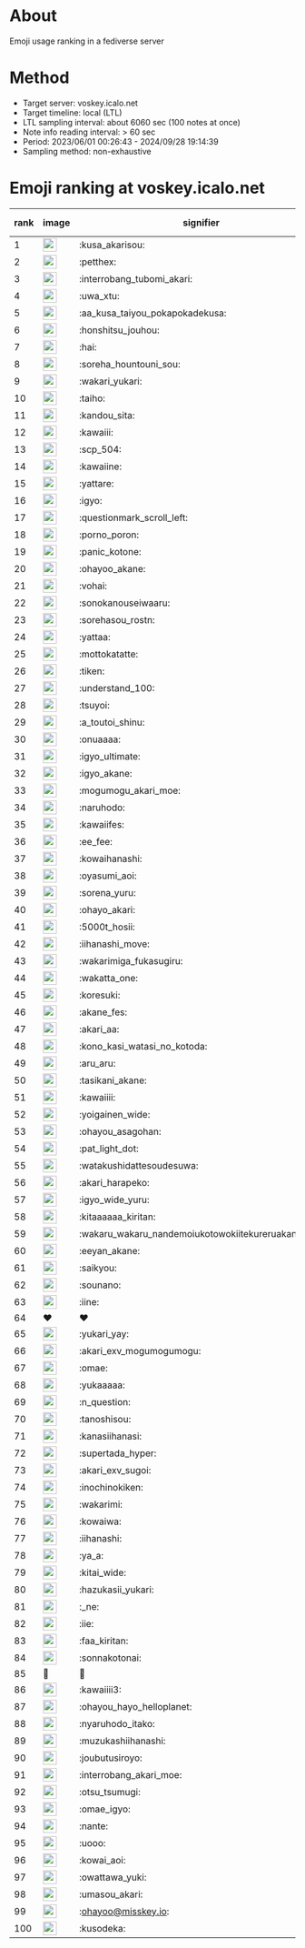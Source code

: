 # About
Emoji usage ranking in a fediverse server

# Method
- Target server: voskey.icalo.net
- Target timeline: local (LTL)
- LTL sampling interval: about 6060 sec (100 notes at once)
- Note info reading interval: > 60 sec
- Period: 2023/06/01 00:26:43 - 2024/09/28 19:14:39 
- Sampling method: non-exhaustive

# Emoji ranking at voskey.icalo.net

|rank|image|signifier|type|frequency score|
|----|----|----|----|----|
|1|<img height="24" src="https://voskey.icalo.net/emoji/kusa_akarisou.webp">|:kusa_akarisou:|custom|32260|
|2|<img height="24" src="https://voskey.icalo.net/emoji/petthex.webp">|:petthex:|custom|24527|
|3|<img height="24" src="https://voskey.icalo.net/emoji/interrobang_tubomi_akari.webp">|:interrobang_tubomi_akari:|custom|12994|
|4|<img height="24" src="https://voskey.icalo.net/emoji/uwa_xtu.webp">|:uwa_xtu:|custom|12254|
|5|<img height="24" src="https://voskey.icalo.net/emoji/aa_kusa_taiyou_pokapokadekusa.webp">|:aa_kusa_taiyou_pokapokadekusa:|custom|10123|
|6|<img height="24" src="https://voskey.icalo.net/emoji/honshitsu_jouhou.webp">|:honshitsu_jouhou:|custom|9561|
|7|<img height="24" src="https://voskey.icalo.net/emoji/hai.webp">|:hai:|custom|8199|
|8|<img height="24" src="https://voskey.icalo.net/emoji/soreha_hountouni_sou.webp">|:soreha_hountouni_sou:|custom|7230|
|9|<img height="24" src="https://voskey.icalo.net/emoji/wakari_yukari.webp">|:wakari_yukari:|custom|6969|
|10|<img height="24" src="https://voskey.icalo.net/emoji/taiho.webp">|:taiho:|custom|6807|
|11|<img height="24" src="https://voskey.icalo.net/emoji/kandou_sita.webp">|:kandou_sita:|custom|6367|
|12|<img height="24" src="https://voskey.icalo.net/emoji/kawaiii.webp">|:kawaiii:|custom|6288|
|13|<img height="24" src="https://voskey.icalo.net/emoji/scp_504.webp">|:scp_504:|custom|5860|
|14|<img height="24" src="https://voskey.icalo.net/emoji/kawaiine.webp">|:kawaiine:|custom|4898|
|15|<img height="24" src="https://voskey.icalo.net/emoji/yattare.webp">|:yattare:|custom|4682|
|16|<img height="24" src="https://voskey.icalo.net/emoji/igyo.webp">|:igyo:|custom|4639|
|17|<img height="24" src="https://voskey.icalo.net/emoji/questionmark_scroll_left.webp">|:questionmark_scroll_left:|custom|4615|
|18|<img height="24" src="https://voskey.icalo.net/emoji/porno_poron.webp">|:porno_poron:|custom|4462|
|19|<img height="24" src="https://voskey.icalo.net/emoji/panic_kotone.webp">|:panic_kotone:|custom|4437|
|20|<img height="24" src="https://voskey.icalo.net/emoji/ohayoo_akane.webp">|:ohayoo_akane:|custom|4422|
|21|<img height="24" src="https://voskey.icalo.net/emoji/vohai.webp">|:vohai:|custom|4258|
|22|<img height="24" src="https://voskey.icalo.net/emoji/sonokanouseiwaaru.webp">|:sonokanouseiwaaru:|custom|4242|
|23|<img height="24" src="https://voskey.icalo.net/emoji/sorehasou_rostn.webp">|:sorehasou_rostn:|custom|4153|
|24|<img height="24" src="https://voskey.icalo.net/emoji/yattaa.webp">|:yattaa:|custom|3839|
|25|<img height="24" src="https://voskey.icalo.net/emoji/mottokatatte.webp">|:mottokatatte:|custom|3713|
|26|<img height="24" src="https://voskey.icalo.net/emoji/tiken.webp">|:tiken:|custom|3683|
|27|<img height="24" src="https://voskey.icalo.net/emoji/understand_100.webp">|:understand_100:|custom|3653|
|28|<img height="24" src="https://voskey.icalo.net/emoji/tsuyoi.webp">|:tsuyoi:|custom|3466|
|29|<img height="24" src="https://voskey.icalo.net/emoji/a_toutoi_shinu.webp">|:a_toutoi_shinu:|custom|3439|
|30|<img height="24" src="https://voskey.icalo.net/emoji/onuaaaa.webp">|:onuaaaa:|custom|3139|
|31|<img height="24" src="https://voskey.icalo.net/emoji/igyo_ultimate.webp">|:igyo_ultimate:|custom|3050|
|32|<img height="24" src="https://voskey.icalo.net/emoji/igyo_akane.webp">|:igyo_akane:|custom|3022|
|33|<img height="24" src="https://voskey.icalo.net/emoji/mogumogu_akari_moe.webp">|:mogumogu_akari_moe:|custom|2937|
|34|<img height="24" src="https://voskey.icalo.net/emoji/naruhodo.webp">|:naruhodo:|custom|2897|
|35|<img height="24" src="https://voskey.icalo.net/emoji/kawaiifes.webp">|:kawaiifes:|custom|2872|
|36|<img height="24" src="https://voskey.icalo.net/emoji/ee_fee.webp">|:ee_fee:|custom|2768|
|37|<img height="24" src="https://voskey.icalo.net/emoji/kowaihanashi.webp">|:kowaihanashi:|custom|2748|
|38|<img height="24" src="https://voskey.icalo.net/emoji/oyasumi_aoi.webp">|:oyasumi_aoi:|custom|2696|
|39|<img height="24" src="https://voskey.icalo.net/emoji/sorena_yuru.webp">|:sorena_yuru:|custom|2689|
|40|<img height="24" src="https://voskey.icalo.net/emoji/ohayo_akari.webp">|:ohayo_akari:|custom|2632|
|41|<img height="24" src="https://voskey.icalo.net/emoji/5000t_hosii.webp">|:5000t_hosii:|custom|2556|
|42|<img height="24" src="https://voskey.icalo.net/emoji/iihanashi_move.webp">|:iihanashi_move:|custom|2457|
|43|<img height="24" src="https://voskey.icalo.net/emoji/wakarimiga_fukasugiru.webp">|:wakarimiga_fukasugiru:|custom|2454|
|44|<img height="24" src="https://voskey.icalo.net/emoji/wakatta_one.webp">|:wakatta_one:|custom|2350|
|45|<img height="24" src="https://voskey.icalo.net/emoji/koresuki.webp">|:koresuki:|custom|2324|
|46|<img height="24" src="https://voskey.icalo.net/emoji/akane_fes.webp">|:akane_fes:|custom|2316|
|47|<img height="24" src="https://voskey.icalo.net/emoji/akari_aa.webp">|:akari_aa:|custom|2291|
|48|<img height="24" src="https://voskey.icalo.net/emoji/kono_kasi_watasi_no_kotoda.webp">|:kono_kasi_watasi_no_kotoda:|custom|2287|
|49|<img height="24" src="https://voskey.icalo.net/emoji/aru_aru.webp">|:aru_aru:|custom|2277|
|50|<img height="24" src="https://voskey.icalo.net/emoji/tasikani_akane.webp">|:tasikani_akane:|custom|2266|
|51|<img height="24" src="https://voskey.icalo.net/emoji/kawaiiii.webp">|:kawaiiii:|custom|2239|
|52|<img height="24" src="https://voskey.icalo.net/emoji/yoigainen_wide.webp">|:yoigainen_wide:|custom|2199|
|53|<img height="24" src="https://voskey.icalo.net/emoji/ohayou_asagohan.webp">|:ohayou_asagohan:|custom|2166|
|54|<img height="24" src="https://voskey.icalo.net/emoji/pat_light_dot.webp">|:pat_light_dot:|custom|2152|
|55|<img height="24" src="https://voskey.icalo.net/emoji/watakushidattesoudesuwa.webp">|:watakushidattesoudesuwa:|custom|2151|
|56|<img height="24" src="https://voskey.icalo.net/emoji/akari_harapeko.webp">|:akari_harapeko:|custom|2100|
|57|<img height="24" src="https://voskey.icalo.net/emoji/igyo_wide_yuru.webp">|:igyo_wide_yuru:|custom|2085|
|58|<img height="24" src="https://voskey.icalo.net/emoji/kitaaaaaa_kiritan.webp">|:kitaaaaaa_kiritan:|custom|2066|
|59|<img height="24" src="https://voskey.icalo.net/emoji/wakaru_wakaru_nandemoiukotowokiitekureruakanetyan.webp">|:wakaru_wakaru_nandemoiukotowokiitekureruakanetyan:|custom|2052|
|60|<img height="24" src="https://voskey.icalo.net/emoji/eeyan_akane.webp">|:eeyan_akane:|custom|2039|
|61|<img height="24" src="https://voskey.icalo.net/emoji/saikyou.webp">|:saikyou:|custom|2028|
|62|<img height="24" src="https://voskey.icalo.net/emoji/sounano.webp">|:sounano:|custom|1994|
|63|<img height="24" src="https://voskey.icalo.net/emoji/iine.webp">|:iine:|custom|1894|
|64|❤|❤|unicode|1891|
|65|<img height="24" src="https://voskey.icalo.net/emoji/yukari_yay.webp">|:yukari_yay:|custom|1815|
|66|<img height="24" src="https://voskey.icalo.net/emoji/akari_exv_mogumogumogu.webp">|:akari_exv_mogumogumogu:|custom|1810|
|67|<img height="24" src="https://voskey.icalo.net/emoji/omae.webp">|:omae:|custom|1771|
|68|<img height="24" src="https://voskey.icalo.net/emoji/yukaaaaa.webp">|:yukaaaaa:|custom|1770|
|69|<img height="24" src="https://voskey.icalo.net/emoji/n_question.webp">|:n_question:|custom|1721|
|70|<img height="24" src="https://voskey.icalo.net/emoji/tanoshisou.webp">|:tanoshisou:|custom|1719|
|71|<img height="24" src="https://voskey.icalo.net/emoji/kanasiihanasi.webp">|:kanasiihanasi:|custom|1711|
|72|<img height="24" src="https://voskey.icalo.net/emoji/supertada_hyper.webp">|:supertada_hyper:|custom|1711|
|73|<img height="24" src="https://voskey.icalo.net/emoji/akari_exv_sugoi.webp">|:akari_exv_sugoi:|custom|1649|
|74|<img height="24" src="https://voskey.icalo.net/emoji/inochinokiken.webp">|:inochinokiken:|custom|1647|
|75|<img height="24" src="https://voskey.icalo.net/emoji/wakarimi.webp">|:wakarimi:|custom|1641|
|76|<img height="24" src="https://voskey.icalo.net/emoji/kowaiwa.webp">|:kowaiwa:|custom|1603|
|77|<img height="24" src="https://voskey.icalo.net/emoji/iihanashi.webp">|:iihanashi:|custom|1554|
|78|<img height="24" src="https://voskey.icalo.net/emoji/ya_a.webp">|:ya_a:|custom|1553|
|79|<img height="24" src="https://voskey.icalo.net/emoji/kitai_wide.webp">|:kitai_wide:|custom|1549|
|80|<img height="24" src="https://voskey.icalo.net/emoji/hazukasii_yukari.webp">|:hazukasii_yukari:|custom|1515|
|81|<img height="24" src="https://voskey.icalo.net/emoji/_ne.webp">|:_ne:|custom|1464|
|82|<img height="24" src="https://voskey.icalo.net/emoji/iie.webp">|:iie:|custom|1450|
|83|<img height="24" src="https://voskey.icalo.net/emoji/faa_kiritan.webp">|:faa_kiritan:|custom|1447|
|84|<img height="24" src="https://voskey.icalo.net/emoji/sonnakotonai.webp">|:sonnakotonai:|custom|1434|
|85|🤔|🤔|unicode|1434|
|86|<img height="24" src="https://voskey.icalo.net/emoji/kawaiiii3.webp">|:kawaiiii3:|custom|1433|
|87|<img height="24" src="https://voskey.icalo.net/emoji/ohayou_hayo_helloplanet.webp">|:ohayou_hayo_helloplanet:|custom|1416|
|88|<img height="24" src="https://voskey.icalo.net/emoji/nyaruhodo_itako.webp">|:nyaruhodo_itako:|custom|1405|
|89|<img height="24" src="https://voskey.icalo.net/emoji/muzukashiihanashi.webp">|:muzukashiihanashi:|custom|1380|
|90|<img height="24" src="https://voskey.icalo.net/emoji/joubutusiroyo.webp">|:joubutusiroyo:|custom|1372|
|91|<img height="24" src="https://voskey.icalo.net/emoji/interrobang_akari_moe.webp">|:interrobang_akari_moe:|custom|1356|
|92|<img height="24" src="https://voskey.icalo.net/emoji/otsu_tsumugi.webp">|:otsu_tsumugi:|custom|1306|
|93|<img height="24" src="https://voskey.icalo.net/emoji/omae_igyo.webp">|:omae_igyo:|custom|1293|
|94|<img height="24" src="https://voskey.icalo.net/emoji/nante.webp">|:nante:|custom|1288|
|95|<img height="24" src="https://voskey.icalo.net/emoji/uooo.webp">|:uooo:|custom|1281|
|96|<img height="24" src="https://voskey.icalo.net/emoji/kowai_aoi.webp">|:kowai_aoi:|custom|1275|
|97|<img height="24" src="https://voskey.icalo.net/emoji/owattawa_yuki.webp">|:owattawa_yuki:|custom|1263|
|98|<img height="24" src="https://voskey.icalo.net/emoji/umasou_akari.webp">|:umasou_akari:|custom|1258|
|99|<img height="24" src="https://voskey.icalo.net/emoji/ohayoo.webp">|:ohayoo@misskey.io:|custom|1227|
|100|<img height="24" src="https://voskey.icalo.net/emoji/kusodeka.webp">|:kusodeka:|custom|1208|
